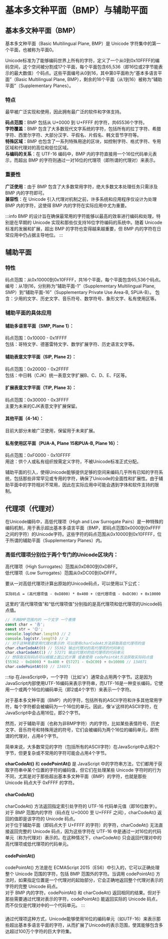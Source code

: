# 基本多文种平面（BMP）与辅助平面
## 基本多文种平面（BMP）

基本多文种平面（Basic Multilingual Plane, BMP）是 Unicode 字符集中的第一个平面，也被称为平面0。

Unicode标准为了能够编码世界上所有的字符，定义了一个从0到0x10FFFF的编码空间，这个空间被分割成17个平面，每个平面包含65,536（即16位或2字节能表示的最大数值）个码点。这些平面编号从0到16，其中第0平面称为“基本多语言平面”（Basic Multilingual Plane, BMP），剩余的16个平面（从1到16）被称为“辅助平面”（Supplementary Planes）。

### 特点
最早被广泛实现和使用，因此拥有最广泛的软件和字体支持。

**码点范围**：BMP 包括从 U+0000 到 U+FFFF 的字符，共65536个字符。   
**字符覆盖**：BMP 包含了大多数现代文字系统的字符，包括所有的拉丁字符、希腊字符、西里尔字符、大部分汉字、平假名、片假名、韩文音节字符等。    
**特殊区域**：BMP 也包含了一系列特殊用途的区块，如控制字符、格式字符、专用区域和代理对的高位和低位区域。    
**与编码的关系**：在 UTF-16 编码中，BMP 内的字符直接用一个16位代码单元表示，而超出 BMP 的字符则通过一对16位的代理项（即所谓的代理对）来表示。   

### 重要性
**广泛使用**：由于 BMP 包含了大多数常用字符，绝大多数文本处理任务只需涉及 BMP 内的字符即可。    
**兼容性**：在 Unicode 引入代理对机制之前，许多系统和应用程序仅设计为处理 BMP 内的字符，这使得 BMP 内的字符在实际应用中尤为重要。   

:::info
BMP 的设计旨在确保最常用的字符能够以最高的效率进行编码和处理，特别是在早期的 Unicode 实现和那些仅支持16位字符编码的系统中。随着 Unicode 标准的发展和扩展，超出 BMP 的字符也变得越来越重要，但 BMP 内的字符在日常应用中仍占据主导地位。
:::



## 辅助平面

### 特性
码点范围：从0x10000到0x10FFFF，共16个平面，每个平面包含65,536个码点。
编号：从1到16，分别称为“辅助平面-1”（Supplementary Multilingual Plane, SMP）到“辅助平面-16”（Supplementary Private Use Area-B, SPUA-B）。
包含：少用的文字、历史文字、音乐符号、数学符号、象形文字、私有使用区等。


### 辅助平面的具体应用

#### 辅助多语言平面（SMP, Plane 1）：    
码点范围：0x10000 - 0x1FFFF      
包括：哥特文字、德塞雷特文字、数学扩展字符、历史语言文字等。    
#### 辅助表意文字平面（SIP, Plane 2）：  
码点范围：0x20000 - 0x2FFFF     
包括：中日韩（CJK）统一表意文字扩展B、C、D、E、F区等。  
#### 扩展表意文字平面（TIP, Plane 3）：  
码点范围：0x30000 - 0x3FFFF     
主要为未来的CJK表意文字扩展保留。   
#### 其他平面（4-14）：  
目前大部分未被广泛使用，保留用于未来扩展。  
#### 私有使用区平面（PUA-A, Plane 15和PUA-B, Plane 16）：
码点范围：0xF0000 - 0x10FFFF    
用途：供个人或私有组织按需定义字符，不被Unicode标准正式分配。   

辅助平面的引入，使得Unicode能够提供足够的空间来编码几乎所有已知的字符系统，包括那些非常罕见或专用的字符，确保了Unicode的全面性和扩展性。由于辅助平面中的字符相对不常用，因此在实际应用中可能会遇到字体和软件支持的限制。


## 代理项（代理对）
在Unicode编码中，高低代理项（High and Low Surrogate Pairs）是一种特殊的编码机制，用于表示超出基本多语言平面（BMP，即码点范围0x0000到0xFFFF之间的字符）的Unicode字符。这些字符的码点范围从0x10000到0x10FFFF，位于所谓的辅助平面（Supplementary Planes）内。

### 高低代理项分别位于两个专门的Unicode区块内：

高代理项（High Surrogates）范围从0xD800到0xDBFF。   
低代理项（Low Surrogates）范围从0xDC00到0xDFFF。    

要从一对高低代理项计算出原始的Unicode码点，可以使用以下公式：

```code
实际码点 = (高代理项值 - 0xD800) * 0x400 + (低代理项值 - 0xDC00) + 0x10000
```
这里的“高代理项值”和“低代理项值”分别指的是高代理项和低代理项的Unicode码点值。
```js
// 不再BMP范围内的 一个文字 一个表情
const char = '𠮷';
const str = '😊';
console.log(char.length) // 2
console.log(str.length) // 2
// 对于这种需要使用代理对表示的 可以使用charCodeAt方法获取高低代理项的值
char.charCodeAt(0) // 55362 输出代理对的高代理项的代码单元
char.charCodeAt(1) // 57271 输出代理对的低代理项的代码单元
// 想获取实际码点可以根据上面公式计算 或者使用 codePointAt方法获取实际码点值
(55362 - 0xD800) * 0x400 + (57271 - 0xDC00) + 0x10000 // 134071
char.codePointAt(0) // 134071
```
:::tip
在JavaScript中，一个字符（比如'a'）通常会占用两个字节。这是因为JavaScript内部使用UTF-16编码来表示字符串，而UTF-16是一种变长编码，它使用一个或两个16位的编码单元（即2或4个字节）来表示一个字符。

对于基本多文种平面（BMP）内的字符，包括所有的ASCII字符和许多其他常用字符，每个字符都会被编码为一个16位的单元。因此，像'a'这样的ASCII字符，在JavaScript中会占用16位，即2个字节。

然而，对于辅助平面（也称为非BMP字符）内的字符，比如某些表情符号、历史文字、音乐符号和特殊用途的符号，它们会被编码为两个16位的编码单元，即所谓的代理对，占用4个字节。

简单来说，大多数常见的字符（包括所有的ASCII字符）在JavaScript中占用2个字节，但更复杂或不常用的字符可能会占用4个字节。

**charCodeAt()** 和 **codePointAt()** 是 JavaScript 中的字符串方法，它们都用于获取字符串中某个位置的字符的编码值，但它们在处理某些 Unicode 字符时的行为不同，尤其是对于那些超出基本多文种平面（BMP）的字符，也就是那些 Unicode 码点大于 0xFFFF 的字符。

#### charCodeAt()
charCodeAt() 方法返回指定索引处字符的 UTF-16 代码单元值（即16位数字）。对于 BMP 范围内的字符（码点在 U+0000 至 U+FFFF 之间），charCodeAt() 返回的值即是该字符的 Unicode 码点。      
对于位于辅助平面（即码点大于 U+FFFF 的字符）的字符，charCodeAt() 无法直接返回完整的 Unicode 码点，因为这些字符在 UTF-16 中是通过一对16位的代码单元（称为代理对）表示的。在这种情况下，charCodeAt() 只会返回代理对中的高代理项或低代理项的代码单元。
#### codePointAt()
codePointAt() 方法是在 ECMAScript 2015（ES6）中引入的，它可以正确处理整个 Unicode 范围的字符，包括 BMP 范围外的字符。当调用 codePointAt() 方法时，如果指定位置是一个代理对的起始部分，它会正确地返回整个代理对表示的字符的完整 Unicode 码点。       
对于 BMP 内的字符，codePointAt() 和 charCodeAt() 返回相同的结果。但对于那些需要通过代理对表示的字符，codePointAt() 能返回实际的 Unicode 码点，而不仅仅是代理对中的一个代码单元。
:::

### 

通过代理项这种方式，Unicode能够使用16位的编码单元（如UTF-16）来表示那些超出基本多语言平面的字符，从而扩展了Unicode的表示范围，使其能够包含多达超过100万个字符的巨大字符集。